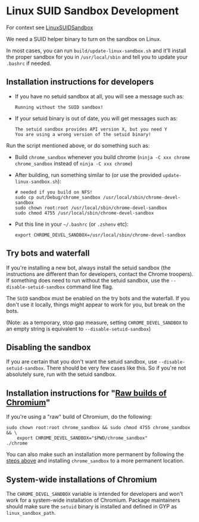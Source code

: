 # Linux SUID Sandbox Development

For context see [LinuxSUIDSandbox](linux_suid_sandbox.md)

We need a SUID helper binary to turn on the sandbox on Linux.

In most cases, you can run `build/update-linux-sandbox.sh` and it'll install
the proper sandbox for you in `/usr/local/sbin` and tell you to update your
`.bashrc` if needed.

## Installation instructions for developers

*   If you have no setuid sandbox at all, you will see a message such as:

    ```
    Running without the SUID sandbox!
    ```

*   If your setuid binary is out of date, you will get messages such as:

    ```
    The setuid sandbox provides API version X, but you need Y
    You are using a wrong version of the setuid binary!
    ```

Run the script mentioned above, or do something such as:

*   Build `chrome_sandbox` whenever you build chrome
    (`ninja -C xxx chrome chrome_sandbox` instead of `ninja -C xxx chrome`)
*   After building, run something similar to (or use the provided
    `update-linux-sandbox.sh`):

    ```shell
    # needed if you build on NFS!
    sudo cp out/Debug/chrome_sandbox /usr/local/sbin/chrome-devel-sandbox
    sudo chown root:root /usr/local/sbin/chrome-devel-sandbox
    sudo chmod 4755 /usr/local/sbin/chrome-devel-sandbox
    ```

*   Put this line in your `~/.bashrc` (or `.zshenv` etc):

    ```
    export CHROME_DEVEL_SANDBOX=/usr/local/sbin/chrome-devel-sandbox
    ```

## Try bots and waterfall

If you're installing a new bot, always install the setuid sandbox (the
instructions are different than for developers, contact the Chrome troopers). If
something does need to run without the setuid sandbox, use the
`--disable-setuid-sandbox` command line flag.

The `SUID` sandbox must be enabled on the try bots and the waterfall. If you
don't use it locally, things might appear to work for you, but break on the
bots.

(Note: as a temporary, stop gap measure, setting `CHROME_DEVEL_SANDBOX` to an
empty string is equivalent to `--disable-setuid-sandbox`)

## Disabling the sandbox

If you are certain that you don't want the setuid sandbox, use
`--disable-setuid-sandbox`. There should be very few cases like this. So if
you're not absolutely sure, run with the setuid sandbox.

## Installation instructions for "[Raw builds of Chromium](https://commondatastorage.googleapis.com/chromium-browser-continuous/index.html)"

If you're using a "raw" build of Chromium, do the following:

    sudo chown root:root chrome_sandbox && sudo chmod 4755 chrome_sandbox && \
        export CHROME_DEVEL_SANDBOX="$PWD/chrome_sandbox"
    ./chrome

You can also make such an installation more permanent by following the
[steps above](#Installation-Instructions-for-developers) and installing
`chrome_sandbox` to a more permanent location.

## System-wide installations of Chromium

The `CHROME_DEVEL_SANDBOX` variable is intended for developers and won't work
for a system-wide installation of Chromium. Package maintainers should make sure
the `setuid` binary is installed and defined in GYP as `linux_sandbox_path`.
